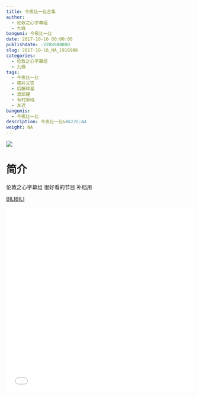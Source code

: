 ```yaml
---
title: 今夜比一比合集
author: 
  - 伦敦之心字幕组
  - 九條
bangumi: 今夜比一比
date: 2017-10-16 00:00:00
publishdate: -2208988800
slug: 2017-10-16_NA_1916906
categories: 
  - 伦敦之心字幕组
  - 九條
tags: 
  - 今夜比一比
  - 德井义实
  - 后藤辉基
  - 渡部建
  - 有村架纯
  - 友近
bangumis: 
  - 今夜比一比
description: 今夜比一比&#8226;NA
weight: NA
---
```

![](https://i.imgur.com/GamodvR.jpg)

# 简介  
伦敦之心字幕组 很好看的节目 补档用

  [BILIBILI](https://www.bilibili.com/video/av1916906/)


  <iframe src="//www.bilibili.com/html/html5player.html?cid=2960883&aid=1916906" width="100%" height="500" frameborder="0" allowfullscreen="allowfullscreen"></iframe>
